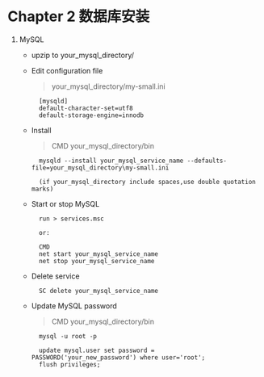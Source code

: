# Chapter 2 数据库安装

1.  MySQL

    - upzip to your_mysql_directory/

    - Edit configuration file
    	
      > your_mysql_directory/my-small.ini
      
    		[mysqld]
    		default-character-set=utf8
    		default-storage-engine=innodb
    
    - Install
    	
      > CMD your_mysql_directory/bin
      
    	    mysqld --install your_mysql_service_name --defaults-file=your_mysql_directory\my-small.ini
    	    
    	    (if your_mysql_directory include spaces,use double quotation marks)
    
    - Start or stop MySQL
    
            run > services.msc
        	
        	or:
        	
        	CMD
        	net start your_mysql_service_name
        	net stop your_mysql_service_name
    
    - Delete service
    
    		SC delete your_mysql_service_name
    
    - Update MySQL password
    
      > CMD your_mysql_directory/bin
      
    		mysql -u root -p
    		
    		update mysql.user set password = PASSWORD('your_new_password') where user='root';
    		flush privileges;